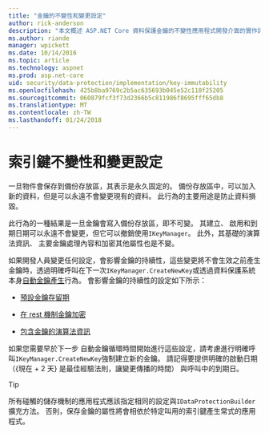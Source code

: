 ```yaml
---
title: "金鑰的不變性和變更設定"
author: rick-anderson
description: "本文概述 ASP.NET Core 資料保護金鑰的不變性應用程式開發介面的實作詳細資料。"
ms.author: riande
manager: wpickett
ms.date: 10/14/2016
ms.topic: article
ms.technology: aspnet
ms.prod: asp.net-core
uid: security/data-protection/implementation/key-immutability
ms.openlocfilehash: 425b8ba9769c2b5ac635693b045e52c110f25205
ms.sourcegitcommit: 060879fcf3f73d2366b5c811986f8695fff65db8
ms.translationtype: MT
ms.contentlocale: zh-TW
ms.lasthandoff: 01/24/2018
---
```

# <a name="key-immutability-and-changing-settings"></a>索引鍵不變性和變更設定

一旦物件會保存到備份存放區，其表示是永久固定的。 備份存放區中，可以加入新的資料，但是可以永遠不會變更現有的資料。 此行為的主要用途是防止資料損毀。

此行為的一種結果是一旦金鑰會寫入備份存放區，即不可變。 其建立、 啟用和到期日期可以永遠不會變更，但它可以撤銷使用`IKeyManager`。 此外，其基礎的演算法資訊、 主要金鑰處理內容和加密其他屬性也是不變。

如果開發人員變更任何設定，會影響金鑰的持續性，這些變更將不會生效之前產生金鑰時，透過明確呼叫在下一次`IKeyManager.CreateNewKey`或透過資料保護系統本身[自動金鑰產生](key-management.md#data-protection-implementation-key-management)行為。 會影響金鑰的持續性的設定如下所示：

* [預設金鑰存留期](key-management.md#data-protection-implementation-key-management)

* [在 rest 機制金鑰加密](key-encryption-at-rest.md#data-protection-implementation-key-encryption-at-rest)

* [包含金鑰的演算法資訊](xref:security/data-protection/configuration/overview#changing-algorithms-with-usecryptographicalgorithms)

如果您需要早於下一步 自動金鑰循環時間開始進行這些設定，請考慮進行明確呼叫`IKeyManager.CreateNewKey`強制建立新的金鑰。 請記得要提供明確的啟動日期 （{現在 + 2 天} 是最佳經驗法則，讓變更傳播的時間） 與呼叫中的到期日。

>[!TIP]
> 所有碰觸的儲存機制的應用程式應該指定相同的設定與`IDataProtectionBuilder`擴充方法。 否則，保存金鑰的屬性將會相依於特定叫用的索引鍵產生常式的應用程式。
